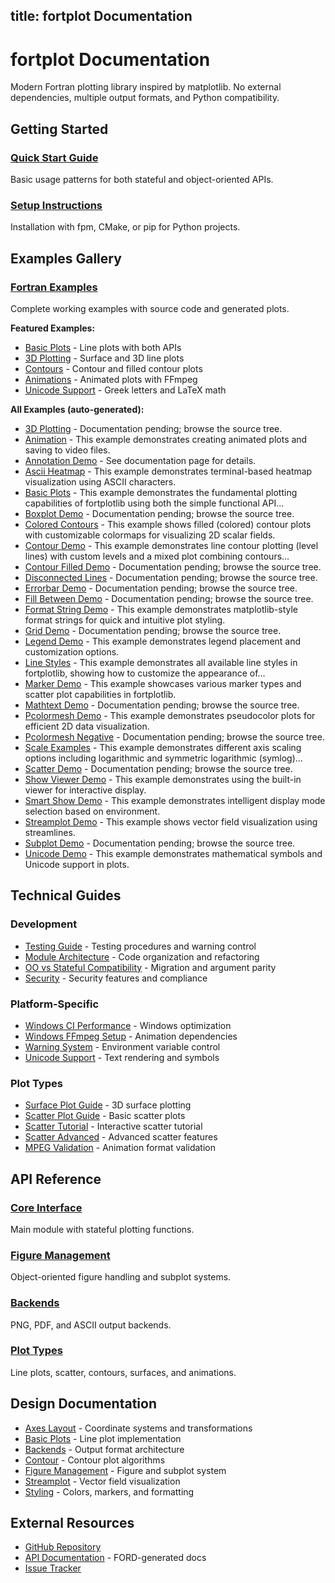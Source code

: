 title: fortplot Documentation
---

# fortplot Documentation

Modern Fortran plotting library inspired by matplotlib. No external dependencies, multiple output formats, and Python compatibility.

## Getting Started

### [Quick Start Guide](https://github.com/lazy-fortran/fortplot#usage)
Basic usage patterns for both stateful and object-oriented APIs.

### [Setup Instructions](https://github.com/lazy-fortran/fortplot#setup)
Installation with fpm, CMake, or pip for Python projects.

## Examples Gallery

### [Fortran Examples](https://github.com/lazy-fortran/fortplot/tree/main/example/fortran)
Complete working examples with source code and generated plots.

**Featured Examples:**
- [Basic Plots](https://github.com/lazy-fortran/fortplot/tree/main/example/fortran/basic_plots) - Line plots with both APIs
- [3D Plotting](https://github.com/lazy-fortran/fortplot/tree/main/example/fortran/3d_plotting) - Surface and 3D line plots
- [Contours](https://github.com/lazy-fortran/fortplot/tree/main/example/fortran/contour_demo) - Contour and filled contour plots
- [Animations](https://github.com/lazy-fortran/fortplot/tree/main/example/fortran/animation) - Animated plots with FFmpeg
- [Unicode Support](https://github.com/lazy-fortran/fortplot/tree/main/example/fortran/unicode_demo) - Greek letters and LaTeX math

**All Examples (auto-generated):**
<!-- AUTO_EXAMPLES_START -->

- [3D Plotting](https://github.com/lazy-fortran/fortplot/tree/main/example/fortran/3d_plotting) - Documentation pending; browse the source tree.
- [Animation](./examples/animation.html) - This example demonstrates creating animated plots and saving to video files.
- [Annotation Demo](./examples/annotation_demo.html) - See documentation page for details.
- [Ascii Heatmap](./examples/ascii_heatmap.html) - This example demonstrates terminal-based heatmap visualization using ASCII characters.
- [Basic Plots](./examples/basic_plots.html) - This example demonstrates the fundamental plotting capabilities of fortplotlib using both the simple functional API...
- [Boxplot Demo](https://github.com/lazy-fortran/fortplot/tree/main/example/fortran/boxplot_demo) - Documentation pending; browse the source tree.
- [Colored Contours](./examples/colored_contours.html) - This example shows filled (colored) contour plots with customizable colormaps for visualizing 2D scalar fields.
- [Contour Demo](./examples/contour_demo.html) - This example demonstrates line contour plotting (level lines) with custom levels and a mixed plot combining contours...
- [Contour Filled Demo](https://github.com/lazy-fortran/fortplot/tree/main/example/fortran/contour_filled_demo) - Documentation pending; browse the source tree.
- [Disconnected Lines](https://github.com/lazy-fortran/fortplot/tree/main/example/fortran/disconnected_lines) - Documentation pending; browse the source tree.
- [Errorbar Demo](https://github.com/lazy-fortran/fortplot/tree/main/example/fortran/errorbar_demo) - Documentation pending; browse the source tree.
- [Fill Between Demo](https://github.com/lazy-fortran/fortplot/tree/main/example/fortran/fill_between_demo) - Documentation pending; browse the source tree.
- [Format String Demo](./examples/format_string_demo.html) - This example demonstrates matplotlib-style format strings for quick and intuitive plot styling.
- [Grid Demo](https://github.com/lazy-fortran/fortplot/tree/main/example/fortran/grid_demo) - Documentation pending; browse the source tree.
- [Legend Demo](./examples/legend_demo.html) - This example demonstrates legend placement and customization options.
- [Line Styles](./examples/line_styles.html) - This example demonstrates all available line styles in fortplotlib, showing how to customize the appearance of...
- [Marker Demo](./examples/marker_demo.html) - This example showcases various marker types and scatter plot capabilities in fortplotlib.
- [Mathtext Demo](https://github.com/lazy-fortran/fortplot/tree/main/example/fortran/mathtext_demo) - Documentation pending; browse the source tree.
- [Pcolormesh Demo](./examples/pcolormesh_demo.html) - This example demonstrates pseudocolor plots for efficient 2D data visualization.
- [Pcolormesh Negative](https://github.com/lazy-fortran/fortplot/tree/main/example/fortran/pcolormesh_negative) - Documentation pending; browse the source tree.
- [Scale Examples](./examples/scale_examples.html) - This example demonstrates different axis scaling options including logarithmic and symmetric logarithmic (symlog)...
- [Scatter Demo](https://github.com/lazy-fortran/fortplot/tree/main/example/fortran/scatter_demo) - Documentation pending; browse the source tree.
- [Show Viewer Demo](./examples/show_viewer_demo.html) - This example demonstrates using the built-in viewer for interactive display.
- [Smart Show Demo](./examples/smart_show_demo.html) - This example demonstrates intelligent display mode selection based on environment.
- [Streamplot Demo](./examples/streamplot_demo.html) - This example shows vector field visualization using streamlines.
- [Subplot Demo](https://github.com/lazy-fortran/fortplot/tree/main/example/fortran/subplot_demo) - Documentation pending; browse the source tree.
- [Unicode Demo](./examples/unicode_demo.html) - This example demonstrates mathematical symbols and Unicode support in plots.

<!-- AUTO_EXAMPLES_END -->

## Technical Guides

### Development
- [Testing Guide](testing_guide.md) - Testing procedures and warning control
- [Module Architecture](module_architecture.md) - Code organization and refactoring
- [OO vs Stateful Compatibility](oo_stateful_compatibility.md) - Migration and argument parity
- [Security](security.md) - Security features and compliance

### Platform-Specific
- [Windows CI Performance](windows_ci_performance.md) - Windows optimization
- [Windows FFmpeg Setup](windows_ffmpeg_setup.md) - Animation dependencies
- [Warning System](warning_system.md) - Environment variable control
- [Unicode Support](unicode_support.md) - Text rendering and symbols

### Plot Types
- [Surface Plot Guide](surface_plot_guide.md) - 3D surface plotting
- [Scatter Plot Guide](scatter_plot_guide.md) - Basic scatter plots
- [Scatter Tutorial](scatter_tutorial.md) - Interactive scatter tutorial
- [Scatter Advanced](scatter_advanced.md) - Advanced scatter features
- [MPEG Validation](mpeg_validation.md) - Animation format validation

## API Reference

### [Core Interface](https://github.com/lazy-fortran/fortplot/blob/main/src/fortplot.f90)
Main module with stateful plotting functions.

### [Figure Management](design/figure_management.md)
Object-oriented figure handling and subplot systems.

### [Backends](design/backends.md)
PNG, PDF, and ASCII output backends.

### [Plot Types](design/basic_plots.md)
Line plots, scatter, contours, surfaces, and animations.

## Design Documentation

- [Axes Layout](design/axes_layout.md) - Coordinate systems and transformations
- [Basic Plots](design/basic_plots.md) - Line plot implementation
- [Backends](design/backends.md) - Output format architecture
- [Contour](design/contour.md) - Contour plot algorithms
- [Figure Management](design/figure_management.md) - Figure and subplot system
- [Streamplot](design/streamplot.md) - Vector field visualization
- [Styling](design/styling.md) - Colors, markers, and formatting

## External Resources

- [GitHub Repository](https://github.com/lazy-fortran/fortplot)
- [API Documentation](https://lazy-fortran.github.io/fortplot/) - FORD-generated docs
- [Issue Tracker](https://github.com/lazy-fortran/fortplot/issues)
